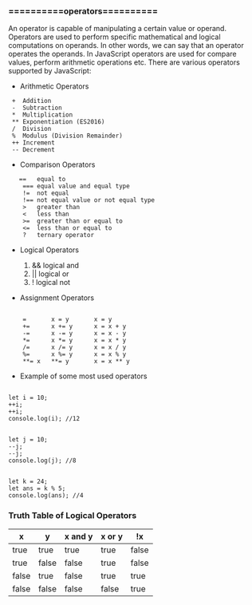 ### ==========operators==========

An operator is capable of manipulating a certain value or operand. Operators are used to
perform specific mathematical and logical computations on operands. In other words, we
can say that an operator operates the operands. In JavaScript operators are used for
compare values, perform arithmetic operations etc. There are various operators
supported by JavaScript:

- Arithmetic Operators

```
 +	Addition
 -	Subtraction
 *	Multiplication
 **	Exponentiation (ES2016)
 /	Division
 %	Modulus (Division Remainder)
 ++	Increment
 --	Decrement
```

- Comparison Operators

```
   ==	equal to
    ===	equal value and equal type
    !=	not equal
    !==	not equal value or not equal type
    >	greater than
    <	less than
    >=	greater than or equal to
    <=	less than or equal to
    ?	ternary operator

```

- Logical Operators

  1. && logical and
  2. || logical or
  3. ! logical not

- Assignment Operators

```

    =	    x = y	    x = y
    +=	    x += y	    x = x + y
    -=	    x -= y	    x = x - y
    *=	    x *= y	    x = x * y
    /=	    x /= y	    x = x / y
    %=	    x %= y	    x = x % y
    **=	x   **= y	    x = x ** y

```

- Example of some most used operators

```

let i = 10;
++i;
++i;
console.log(i); //12

```

```

let j = 10;
--j;
--j;
console.log(j); //8

```

```

let k = 24;
let ans = k % 5;
console.log(ans); //4

```

### Truth Table of Logical Operators

| x     | y     | x and y | x or y | !x    |
| ----- | ----- | ------- | ------ | ----- |
| true  | true  | true    | true   | false |
| true  | false | false   | true   | false |
| false | true  | false   | true   | true  |
| false | false | false   | false  | true  |

```

```

